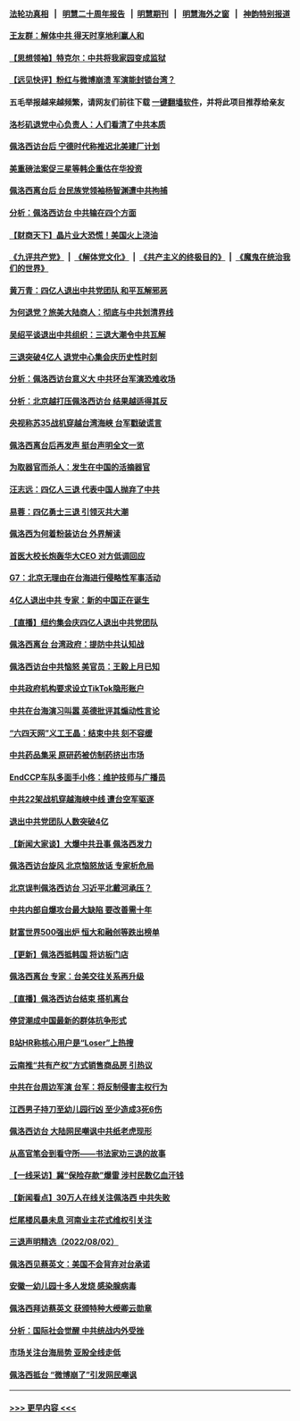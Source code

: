 #### [法轮功真相](https://github.com/gfw-breaker/truth/blob/master/README.md?t=0) &nbsp;&nbsp;|&nbsp;&nbsp; [明慧二十周年报告](https://github.com/gfw-breaker/mh-reports/blob/master/README.md?t=0) &nbsp;&nbsp;|&nbsp;&nbsp;[明慧期刊](https://github.com/gfw-breaker/mh-qikan) &nbsp;&nbsp;|&nbsp;&nbsp; [明慧海外之窗](https://github.com/gfw-breaker/mh-news/blob/master/README.md?t=0) &nbsp;&nbsp;|&nbsp;&nbsp; [神韵特别报道](https://github.com/gfw-breaker/mh-news/blob/master/shenyun.md?t=0)
#### [王友群：解体中共 得天时享地利赢人和](../pages/nsc413/n13795061.md?t=08041101) 
#### [【思想领袖】特克尔：中共将我家园变成监狱](../pages/nsc413/n13787877.md?t=08041101) 
#### [【远见快评】粉红与微博崩溃 军演能封锁台湾？](../pages/nsc413/n13795010.md?t=08041101) 
#### 五毛举报越来越频繁，请网友们前往下载 [一键翻墙软件](https://github.com/gfw-breaker/ssr-accounts)，并将此项目推荐给亲友
#### [洛杉矶退党中心负责人：人们看清了中共本质](../pages/nsc413/n13794917.md?t=08041101) 
#### [佩洛西访台后 宁德时代称推迟北美建厂计划](../pages/nsc413/n13794698.md?t=08041101) 
#### [美重磅法案促三星等韩企重估在华投资](../pages/nsc413/n13794932.md?t=08041101) 
#### [佩洛西离台后 台民族党领袖杨智渊遭中共拘捕](../pages/nsc413/n13795005.md?t=08041101) 
#### [分析：佩洛西访台 中共输在四个方面](../pages/nsc413/n13794891.md?t=08041101) 
#### [【财商天下】晶片业大恐慌！美国火上浇油](../pages/nsc413/n13794888.md?t=08041101) 
#### [《九评共产党》](https://github.com/begood0513/9ping.md/blob/master/README.md) &nbsp;|&nbsp; [《解体党文化》](../../../../jtdwh.md/blob/master/README.md)  &nbsp;|&nbsp; [《共产主义的终极目的》](../../../../gczydzjmd.md/blob/master/README.md) &nbsp;|&nbsp; [《魔鬼在统治我们的世界》](../../../../mgztzwmdsj.md/blob/master/README.md) 
#### [黄万青：四亿人退出中共党团队 和平瓦解邪恶](../pages/nsc413/n13795021.md?t=08041101) 
#### [为何退党？旅美大陆商人：彻底与中共划清界线](../pages/nsc413/n13794991.md?t=08041101) 
#### [吴绍平谈退出中共组织：三退大潮令中共瓦解](../pages/nsc413/n13794947.md?t=08041101) 
#### [三退突破4亿人 退党中心集会庆历史性时刻](../pages/nsc413/n13794927.md?t=08041101) 
#### [分析：佩洛西访台意义大 中共环台军演恐难收场](../pages/nsc413/n13794703.md?t=08041101) 
#### [分析：北京越打压佩洛西访台 结果越适得其反](../pages/nsc413/n13794881.md?t=08041101) 
#### [央视称苏35战机穿越台湾海峡 台军戳破谎言](../pages/nsc413/n13794934.md?t=08041101) 
#### [佩洛西离台后再发声 挺台声明全文一览](../pages/nsc413/n13794931.md?t=08041101) 
#### [为取器官而杀人：发生在中国的活摘器官](../pages/nsc413/n13794731.md?t=08041101) 
#### [汪志远：四亿人三退 代表中国人抛弃了中共](../pages/nsc413/n13794912.md?t=08041101) 
#### [易蓉：四亿勇士三退 引领灭共大潮](../pages/nsc413/n13794758.md?t=08041101) 
#### [佩洛西为何着粉装访台 外界解读](../pages/nsc413/n13794865.md?t=08041101) 
#### [首医大校长炮轰华大CEO 对方低调回应](../pages/nsc413/n13794755.md?t=08041101) 
#### [G7：北京无理由在台海进行侵略性军事活动](../pages/nsc413/n13794854.md?t=08041101) 
#### [4亿人退出中共 专家：新的中国正在诞生](../pages/nsc413/n13794871.md?t=08041101) 
#### [【直播】纽约集会庆四亿人退出中共党团队](../pages/nsc413/n13794850.md?t=08041101) 
#### [佩洛西离台 台湾政府：提防中共认知战](../pages/nsc413/n13794779.md?t=08041101) 
#### [佩洛西访台中共恼怒 美官员：王毅上月已知](../pages/nsc413/n13794764.md?t=08041101) 
#### [中共政府机构要求设立TikTok隐形账户](../pages/nsc413/n13794855.md?t=08041101) 
#### [中共在台海演习叫嚣 英德批评其煽动性言论](../pages/nsc413/n13794857.md?t=08041101) 
#### [“六四天网”义工王晶：结束中共 刻不容缓](../pages/nsc413/n13794666.md?t=08041101) 
#### [中共药品集采 原研药被仿制药挤出市场](../pages/nsc413/n13794840.md?t=08041101) 
#### [EndCCP车队多面手小佟：维护技师与广播员](../pages/nsc413/n13794791.md?t=08041101) 
#### [中共22架战机穿越海峡中线 遭台空军驱逐](../pages/nsc413/n13794836.md?t=08041101) 
#### [退出中共党团队人数突破4亿](../pages/nsc413/n13794781.md?t=08041101) 
#### [【新闻大家谈】大爆中共丑事 佩洛西发力](../pages/nsc413/n13794750.md?t=08041101) 
#### [佩洛西访台旋风 北京恼怒放话 专家析危局](../pages/nsc413/n13794751.md?t=08041101) 
#### [北京误判佩洛西访台 习近平北戴河承压？](../pages/nsc413/n13794655.md?t=08041101) 
#### [中共内部自爆攻台最大缺陷 要改善需十年](../pages/nsc413/n13794675.md?t=08041101) 
#### [财富世界500强出炉 恒大和融创等跌出榜单](../pages/nsc413/n13794673.md?t=08041101) 
#### [【更新】佩洛西抵韩国 将访板门店](../pages/nsc413/n13794177.md?t=08041101) 
#### [佩洛西离台 专家：台美交往关系再升级](../pages/nsc413/n13794658.md?t=08041101) 
#### [【直播】佩洛西访台结束 搭机离台](../pages/nsc413/n13794125.md?t=08041101) 
#### [停贷潮成中国最新的群体抗争形式](../pages/nsc413/n13794634.md?t=08041101) 
#### [B站HR称核心用户是“Loser”上热搜](../pages/nsc413/n13794626.md?t=08041101) 
#### [云南推“共有产权”方式销售商品房 引热议](../pages/nsc413/n13794595.md?t=08041101) 
#### [中共在台周边军演 台军：将反制侵害主权行为](../pages/nsc413/n13794564.md?t=08041101) 
#### [江西男子持刀至幼儿园行凶 至少造成3死6伤](../pages/nsc413/n13794542.md?t=08041101) 
#### [佩洛西访台 大陆网民嘲讽中共纸老虎现形](../pages/nsc413/n13794330.md?t=08041101) 
#### [从高官笔会到看守所——书法家劝三退的故事](../pages/nsc413/n13794235.md?t=08041101) 
#### [【一线采访】冀“保险存款”爆雷 涉村民数亿血汗钱](../pages/nsc413/n13793936.md?t=08041101) 
#### [【新闻看点】30万人在线关注佩洛西 中共失败](../pages/nsc413/n13794183.md?t=08041101) 
#### [烂尾楼风暴未息 河南业主花式维权引关注](../pages/nsc413/n13794519.md?t=08041101) 
#### [三退声明精选（2022/08/02）](../pages/nsc413/n13794528.md?t=08041101) 
#### [佩洛西见蔡英文：美国不会背弃对台承诺](../pages/nsc413/n13794490.md?t=08041101) 
#### [安徽一幼儿园十多人发烧 感染腺病毒](../pages/nsc413/n13794471.md?t=08041101) 
#### [佩洛西拜访蔡英文 获颁特种大绶卿云勋章](../pages/nsc413/n13794356.md?t=08041101) 
#### [分析：国际社会觉醒 中共统战内外受挫](../pages/nsc413/n13794168.md?t=08041101) 
#### [市场关注台海局势 亚股全线走低](../pages/nsc413/n13794444.md?t=08041101) 
#### [佩洛西抵台 “微博崩了”引发网民嘲讽](../pages/nsc413/n13794353.md?t=08041101) 

----
#### [ >>> 更早内容 <<< ](../indexes/nsc413-earlier.md)

